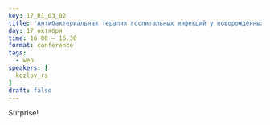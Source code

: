 ```yaml
---
key: 17_R1_03_02
title: 'Антибактериальная терапия госпитальных инфекций у новорождённых: легальные возможности'
day: 17 октября
time: 16.00 – 16.30
format: conference
tags:
  - web
speakers: [
  kozlov_rs
]
draft: false
---
```

Surprise!